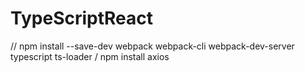 # TypeScriptReact
//
npm install --save-dev webpack webpack-cli webpack-dev-server typescript ts-loader
/
npm install axios
